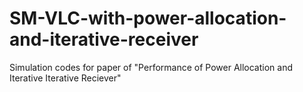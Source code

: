 # SM-VLC-with-power-allocation-and-iterative-receiver
Simulation codes for paper of "Performance of Power Allocation and Iterative Iterative Reciever"
